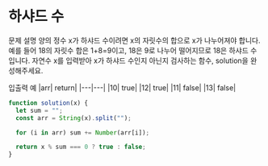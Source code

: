 # 하샤드 수

문제 설명
양의 정수 x가 하샤드 수이려면 x의 자릿수의 합으로 x가 나누어져야 합니다. 예를 들어 18의 자릿수 합은 1+8=9이고, 18은 9로 나누어 떨어지므로 18은 하샤드 수입니다. 자연수 x를 입력받아 x가 하샤드 수인지 아닌지 검사하는 함수, solution을 완성해주세요.

입출력 예
|arr| return|
|---|---|
|10| true|
|12| true|
|11| false|
|13| false|

```js
function solution(x) {
  let sum = "";
  const arr = String(x).split("");

  for (i in arr) sum += Number(arr[i]);

  return x % sum === 0 ? true : false;
}
```
